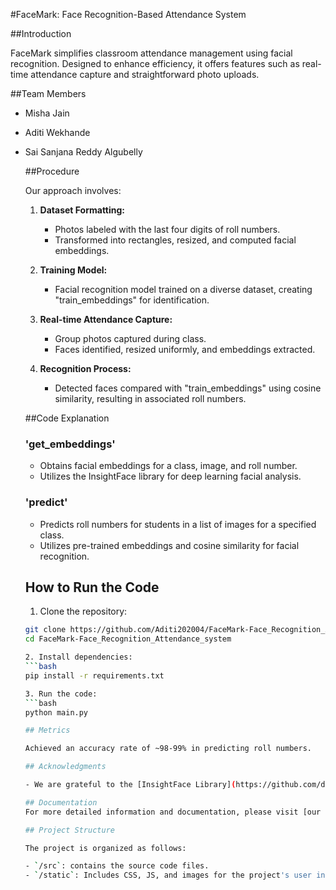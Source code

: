 #FaceMark: Face Recognition-Based Attendance System

##Introduction

FaceMark simplifies classroom attendance management using facial recognition. Designed to enhance efficiency, it offers features such as real-time attendance capture and straightforward photo uploads.

##Team Members
- Misha Jain
- Aditi Wekhande
- Sai Sanjana Reddy Algubelly

  ##Procedure

  Our approach involves:
  1. **Dataset Formatting:**
     - Photos labeled with the last four digits of roll numbers.
     - Transformed into rectangles, resized, and computed facial embeddings.

  2. **Training Model:**
     - Facial recognition model trained on a diverse dataset, creating "train_embeddings" for identification.

  3. **Real-time Attendance Capture:**
     - Group photos captured during class.
     - Faces identified, resized uniformly, and embeddings extracted.

  4. **Recognition Process:**
     - Detected faces compared with "train_embeddings" using cosine similarity, resulting in associated roll numbers.

  ##Code Explanation

  ### 'get_embeddings'
  - Obtains facial embeddings for a class, image, and roll number.
  - Utilizes the InsightFace library for deep learning facial analysis.
 
  ### 'predict'
  - Predicts roll numbers for students in a list of images for a specified class.
  - Utilizes pre-trained embeddings and cosine similarity for facial recognition.
 
  ## How to Run the Code
  
  1. Clone the repository:
   ```bash
   git clone https://github.com/Aditi202004/FaceMark-Face_Recognition_Attendance_system.git
   cd FaceMark-Face_Recognition_Attendance_system

  2. Install dependencies:
   ```bash
   pip install -r requirements.txt

  3. Run the code:
   ```bash
   python main.py
   
  ## Metrics

  Achieved an accuracy rate of ~98-99% in predicting roll numbers.

  ## Acknowledgments

  - We are grateful to the [InsightFace Library](https://github.com/deepinsight/insightface) for providing essential functionalities for facial analysis.

  ## Documentation
  For more detailed information and documentation, please visit [our documentation site](https://drive.google.com/file/d/1jNqSTrCi3ptIsSJYmodz61FPyA6tJzWB/view?usp=sharing).
 
  ## Project Structure

  The project is organized as follows:

  - `/src`: contains the source code files.
  - `/static`: Includes CSS, JS, and images for the project's user interface.
   
  
